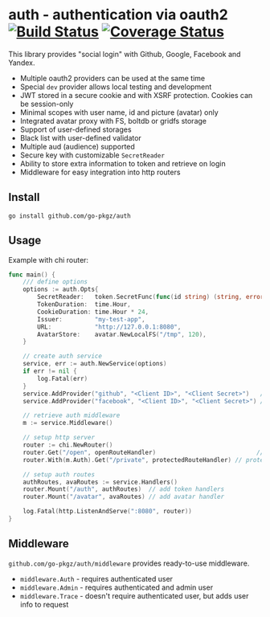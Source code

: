 # auth - authentication via oauth2 [![Build Status](https://travis-ci.org/go-pkgz/auth.svg?branch=master)](https://travis-ci.org/go-pkgz/auth) [![Coverage Status](https://coveralls.io/repos/github/go-pkgz/auth/badge.svg?branch=master)](https://coveralls.io/github/go-pkgz/auth?branch=master)

This library provides "social login" with Github, Google, Facebook and Yandex.  

- Multiple oauth2 providers can be used at the same time
- Special `dev` provider allows local testing and development
- JWT stored in a secure cookie and with XSRF protection. Cookies can be session-only
- Minimal scopes with user name, id and picture (avatar) only
- Integrated avatar proxy with FS, boltdb or gridfs storage
- Support of user-defined storages
- Black list with user-defined validator
- Multiple aud (audience) supported
- Secure key with customizable `SecretReader`
- Ability to store extra information to token and retrieve on login
- Middleware for easy integration into http routers

## Install

`go install github.com/go-pkgz/auth`

## Usage

Example with chi router:

```go
func main() {
	/// define options
	options := auth.Opts{
		SecretReader:   token.SecretFunc(func(id string) (string, error) { return "secret", nil }),
		TokenDuration:  time.Hour,
		CookieDuration: time.Hour * 24,
		Issuer:         "my-test-app",
		URL:            "http://127.0.0.1:8080",
		AvatarStore:    avatar.NewLocalFS("/tmp", 120),
	}

	// create auth service
	service, err := auth.NewService(options)
	if err != nil {
		log.Fatal(err)
	}
	service.AddProvider("github", "<Client ID>", "<Client Secret>")   // add github provider
	service.AddProvider("facebook", "<Client ID>", "<Client Secret>") // add facebook provider

	// retrieve auth middleware
	m := service.Middleware()

	// setup http server
	router := chi.NewRouter()
	router.Get("/open", openRouteHandler)                            // open api
	router.With(m.Auth).Get("/private", protectedRouteHandler) // protected api

	// setup auth routes
	authRoutes, avaRoutes := service.Handlers()
	router.Mount("/auth", authRoutes)  // add token handlers
	router.Mount("/avatar", avaRoutes) // add avatar handler

	log.Fatal(http.ListenAndServe(":8080", router))
}
```

## Middleware

`github.com/go-pkgz/auth/middleware` provides ready-to-use middleware.

- `middleware.Auth` - requires authenticated user
- `middleware.Admin` - requires authenticated and admin user
- `middleware.Trace` - doesn't require authenticated user, but adds user info to request
  
